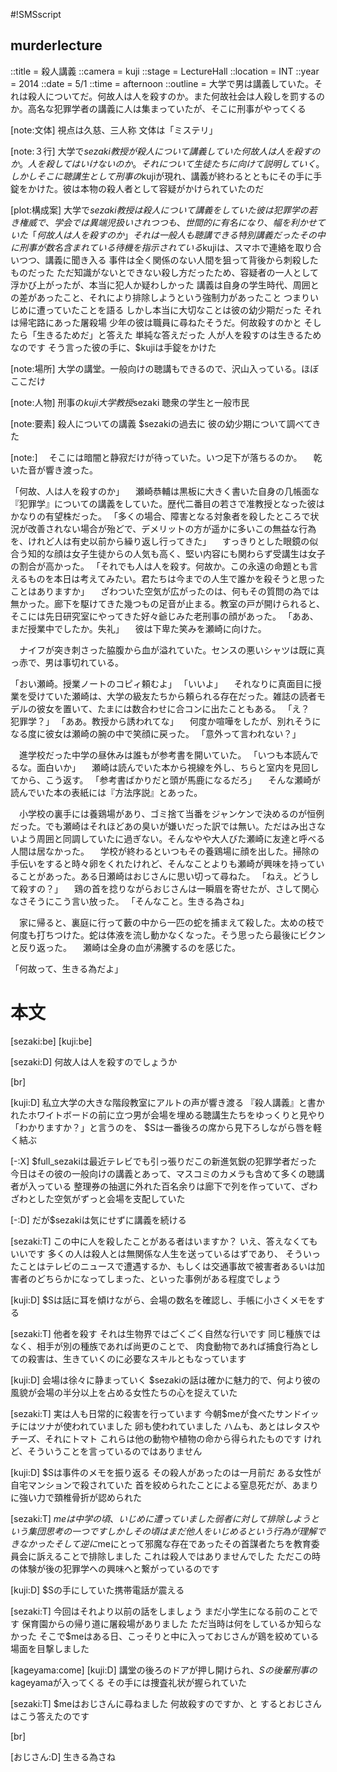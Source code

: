 #!SMSscript

## murderlecture

::title = 殺人講義
::camera = kuji
::stage = LectureHall
::location = INT
::year = 2014
::date = 5/1
::time = afternoon
::outline = 大学で男は講義していた。それは殺人についてだ。何故人は人を殺すのか。また何故社会は人殺しを罰するのか。高名な犯罪学者の講義に人は集まっていたが、そこに刑事がやってくる

[note:文体]
視点は久慈、三人称
文体は「ミステリ」

[note:３行]
大学で$sezaki教授が殺人について講義していた
何故人は人を殺すのか。人を殺してはいけないのか。それについて生徒たちに向けて説明していく。
しかしそこに聴講生として刑事の$kujiが現れ、講義が終わるとともにその手に手錠をかけた。彼は本物の殺人者として容疑がかけられていたのだ

[plot:構成案]
大学で$sezaki教授は殺人について講義をしていた
彼は犯罪学の若き権威で、学会では異端児扱いされつつも、世間的に有名になり、幅を利かせていた
「何故人は人を殺すのか」
それは一般人も聴講できる特別講義だった
その中に刑事が数名含まれている
待機を指示されている$kujiは、スマホで連絡を取り合いつつ、講義に聞き入る
事件は全く関係のない人間を狙って背後から刺殺したものだった
ただ知識がないとできない殺し方だったため、容疑者の一人として浮かび上がったが、本当に犯人か疑わしかった
講義は自身の学生時代、周囲との差があったこと、それにより排除しようという強制力があったこと
つまりいじめに遭っていたことを語る
しかし本当に大切なことは彼の幼少期だった
それは帰宅路にあった屠殺場
少年の彼は職員に尋ねたそうだ。何故殺すのかと
そしたら「生きるためだ」と答えた
単純な答えだった
人が人を殺すのは生きるためなのです
そう言った彼の手に、$kujiは手錠をかけた

[note:場所]
大学の講堂。一般向けの聴講もできるので、沢山入っている。ほぼここだけ

[note:人物]
刑事の$kuji
大学教授$sezaki
聴衆の学生と一般市民

[note:要素]
殺人についての講義
$sezakiの過去に
彼の幼少期について調べてきた

[note:]
　そこには暗闇と静寂だけが待っていた。いつ足下が落ちるのか。
　乾いた音が響き渡った。

「何故、人は人を殺すのか」
　瀬崎恭輔は黒板に大きく書いた自身の几帳面な『犯罪学』についての講義をしていた。歴代二番目の若さで准教授となった彼はかなりの有望株だった。
「多くの場合、障害となる対象者を殺したところで状況が改善されない場合が殆どで、デメリットの方が遥かに多いこの無益な行為を、けれど人は有史以前から繰り返し行ってきた」
　すっきりとした眼鏡の似合う知的な顔は女子生徒からの人気も高く、堅い内容にも関わらず受講生は女子の割合が高かった。
「それでも人は人を殺す。何故か。この永遠の命題とも言えるものを本日は考えてみたい。君たちは今までの人生で誰かを殺そうと思ったことはありますか」
　ざわついた空気が広がったのは、何もその質問の為では無かった。廊下を駆けてきた幾つもの足音が止まる。教室の戸が開けられると、そこには先日研究室にやってきた好々爺じみた老刑事の顔があった。
「ああ、まだ授業中でしたか。失礼」
　彼は下卑た笑みを瀬崎に向けた。

　ナイフが突き刺さった脇腹から血が溢れていた。センスの悪いシャツは既に真っ赤で、男は事切れている。

「おい瀬崎。授業ノートのコピィ頼むよ」
「いいよ」
　それなりに真面目に授業を受けていた瀬崎は、大学の級友たちから頼られる存在だった。雑誌の読者モデルの彼女を置いて、たまには数合わせに合コンに出たこともある。
「え？　犯罪学？」
「ああ。教授から誘われてな」
　何度か喧嘩をしたが、別れそうになる度に彼女は瀬崎の腕の中で笑顔に戻った。
「意外って言われない？」

　進学校だった中学の昼休みは誰もが参考書を開いていた。
「いつも本読んでるな。面白いか」
　瀬崎は読んでいた本から視線を外し、ちらと室内を見回してから、こう返す。
「参考書ばかりだと頭が馬鹿になるだろ」
　そんな瀬崎が読んでいた本の表紙には『方法序説』とあった。

　小学校の裏手には養鶏場があり、ゴミ捨て当番をジャンケンで決めるのが恒例だった。でも瀬崎はそれほどあの臭いが嫌いだった訳では無い。ただはみ出さないよう周囲と同調していたに過ぎない。そんなやや大人びた瀬崎に友達と呼べる人間は居なかった。
　学校が終わるといつもその養鶏場に顔を出した。掃除の手伝いをすると時々卵をくれたけれど、そんなことよりも瀬崎が興味を持っていることがあった。ある日瀬崎はおじさんに思い切って尋ねた。
「ねえ。どうして殺すの？」
　鶏の首を捻りながらおじさんは一瞬眉を寄せたが、さして関心なさそうにこう言い放った。
「そんなこと。生きる為さね」

　家に帰ると、裏庭に行って藪の中から一匹の蛇を捕まえて殺した。太めの枝で何度も打ちつけた。蛇は体液を流し動かなくなった。そう思ったら最後にビクンと反り返った。
　瀬崎は全身の血が沸騰するのを感じた。

「何故って、生きる為だよ」

# 本文

[sezaki:be]
[kuji:be]

[sezaki:D]
何故人は人を殺すのでしょうか

[br]

[kuji:D]
私立大学の大きな階段教室にアルトの声が響き渡る
『殺人講義』と書かれたホワイトボードの前に立つ男が会場を埋める聴講生たちをゆっくりと見やり「わかりますか？」と言うのを、
$Sは一番後ろの席から見下ろしながら唇を軽く結ぶ

[-:X]
$full_sezakiは最近テレビでも引っ張りだこの新進気鋭の犯罪学者だった
今日はその彼の一般向けの講義とあって、マスコミのカメラも含めて多くの聴講者が入っている
整理券の抽選に外れた百名余りは廊下で列を作っていて、ざわざわとした空気がずっと会場を支配していた

[-:D]
だが$sezakiは気にせずに講義を続ける

[sezaki:T]
この中に人を殺したことがある者はいますか？
いえ、答えなくてもいいです
多くの人は殺人とは無関係な人生を送っているはずであり、
そういったことはテレビのニュースで遭遇するか、もしくは交通事故で被害者あるいは加害者のどちらかになってしまった、といった事例がある程度でしょう

[kuji:D]
$Sは話に耳を傾けながら、会場の数名を確認し、手帳に小さくメモをする

[sezaki:T]
他者を殺す
それは生物界ではごくごく自然な行いです
同じ種族ではなく、相手が別の種族であれば尚更のことで、
肉食動物であれば捕食行為としての殺害は、生きていくのに必要なスキルともなっています

[kuji:D]
会場は徐々に静まっていく
$sezakiの話は確かに魅力的で、何より彼の風貌が会場の半分以上を占める女性たちの心を捉えていた

[sezaki:T]
実は人も日常的に殺害を行っています
今朝$meが食べたサンドイッチにはツナが使われていました
卵も使われていました
ハムも、あとはレタスやチーズ、それにトマト
これらは他の動物や植物の命から得られたものです
けれど、そういうことを言っているのではありません

[kuji:D]
$Sは事件のメモを振り返る
その殺人があったのは一月前だ
ある女性が自宅マンションで殺されていた
首を絞められたことによる窒息死だが、あまりに強い力で頚椎骨折が認められた

[sezaki:T]
$meは中学の頃、いじめに遭っていました
弱者に対して排除しようという集団思考の一つです
しかしその頃はまだ他人をいじめるという行為が理解できなかった
そして逆に$meにとって邪魔な存在であったその首謀者たちを教育委員会に訴えることで排除しました
これは殺人ではありませんでした
ただこの時の体験が後の犯罪学への興味へと繋がっているのです

[kuji:D]
$Sの手にしていた携帯電話が震える

[sezaki:T]
今回はそれより以前の話をしましょう
まだ小学生になる前のことです
保育園からの帰り道に屠殺場がありました
ただ当時は何をしているか知らなかった
そこで$meはある日、こっそりと中に入っておじさんが鶏を絞めている場面を目撃しました

[kageyama:come]
[kuji:D]
講堂の後ろのドアが押し開けられ、$Sの後輩刑事の$kageyamaが入ってくる
その手には捜査礼状が握られていた

[sezaki:T]
$meはおじさんに尋ねました
何故殺すのですか、と
するとおじさんはこう答えたのです

[br]

[おじさん:D]
生きる為さね

